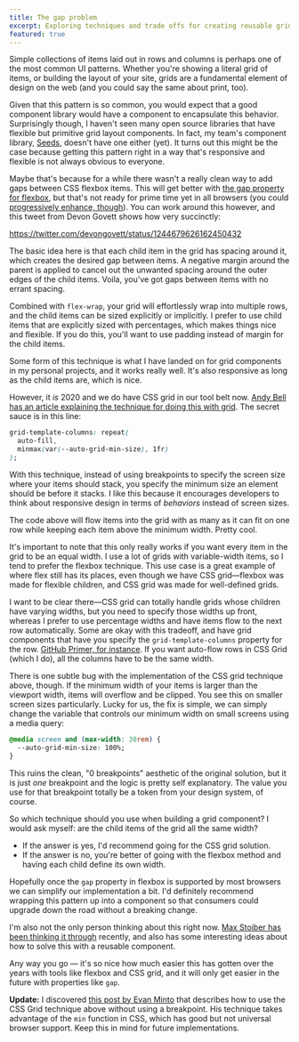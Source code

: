 ```yaml
---
title: The gap problem
excerpt: Exploring techniques and trade offs for creating reusable grid components using modern CSS best practices.
featured: true
---
```


Simple collections of items laid out in rows and columns is perhaps one of the most common UI patterns. Whether you're showing a literal grid of items, or building the layout of your site, grids are a fundamental element of design on the web (and you could say the same about print, too).

Given that this pattern is so common, you would expect that a good component library would have a component to encapsulate this behavior. Surprisingly though, I haven't seen many open source libraries that have flexible but primitive grid layout components. In fact, my team's component library, [Seeds](https://seeds.sproutsocial.com), doesn't have one either (yet). It turns out this might be the case because getting this pattern right in a way that's responsive and flexible is not always obvious to everyone.

Maybe that's because for a while there wasn't a really clean way to add gaps between CSS flexbox items. This will get better with [the gap property for flexbox](https://caniuse.com/#feat=flexbox-gap), but that's not ready for prime time yet in all browsers (you could [progressively enhance, though](https://medium.com/@schofeld/mind-the-flex-gap-c9cd1b4b35d8)). You can work around this however, and this tweet from Devon Govett shows how very succinctly:

https://twitter.com/devongovett/status/1244679626162450432

The basic idea here is that each child item in the grid has spacing around it, which creates the desired gap between items. A negative margin around the parent is applied to cancel out the unwanted spacing around the outer edges of the child items. Voila, you've got gaps between items with no errant spacing.

Combined with `flex-wrap`, your grid will effortlessly wrap into multiple rows, and the child items can be sized explicitly or implicitly. I prefer to use child items that are explicitly sized with percentages, which makes things nice and flexible. If you do this, you'll want to use padding instead of margin for the child items.

Some form of this technique is what I have landed on for grid components in my personal projects, and it works really well. It's also responsive as long as the child items are, which is nice.

However, it _is_ 2020 and we do have CSS grid in our tool belt now. [Andy Bell has an article explaining the technique for doing this with grid](https://hankchizljaw.com/wrote/create-a-responsive-grid-layout-with-no-media-queries-using-css-grid). The secret sauce is in this line:

```css
grid-template-columns: repeat(
  auto-fill,
  minmax(var(--auto-grid-min-size), 1fr)
);
```

With this technique, instead of using breakpoints to specify the screen size where your items should stack, you specify the minimum size an element should be before it stacks. I like this because it encourages developers to think about responsive design in terms of _behaviors_ instead of screen sizes.

The code above will flow items into the grid with as many as it can fit on one row while keeping each item above the minimum width. Pretty cool.

It's important to note that this only really works if you want every item in the grid to be an equal width. I use a lot of grids with variable-width items, so I tend to prefer the flexbox technique. This use case is a great example of where flex still has its places, even though we have CSS grid—flexbox was made for flexible children, and CSS grid was made for well-defined grids.

I want to be clear there—CSS grid can totally handle grids whose children have varying widths, but you need to specify those widths up front, whereas I prefer to use percentage widths and have items flow to the next row automatically. Some are okay with this tradeoff, and have grid components that have you specify the `grid-template-columns` property for the row. [GitHub Primer, for instance](https://primer.style/components/Grid). If you want auto-flow rows in CSS Grid (which I do), all the columns have to be the same width.

There is one subtle bug with the implementation of the CSS grid technique above, though. If the minimum width of your items is larger than the viewport width, items will overflow and be clipped. You see this on smaller screen sizes particularly. Lucky for us, the fix is simple, we can simply change the variable that controls our minimum width on small screens using a media query:

```css
@media screen and (max-width: 30rem) {
  --auto-grid-min-size: 100%;
}
```

This ruins the clean, "0 breakpoints" aesthetic of the original solution, but it is just _one_ breakpoint and the logic is pretty self explanatory. The value you use for that breakpoint totally be a token from your design system, of course.

So which technique should you use when building a grid component? I would ask myself: are the child items of the grid all the same width?

- If the answer is yes, I'd recommend going for the CSS grid solution.
- If the answer is no, you're better of going with the flexbox method and having each child define its own width.

Hopefully once the `gap` property in flexbox is supported by most browsers we can simplify our implementation a bit. I'd definitely recommend wrapping this pattern up into a component so that consumers could upgrade down the road without a breaking change.

I'm also not the only person thinking about this right now. [Max Stoiber has been thinking it through](https://mxstbr.com/thoughts/margin) recently, and also has some interesting ideas about how to solve this with a reusable component.

Any way you go — it's so nice how much easier this has gotten over the years with tools like flexbox and CSS grid, and it will only get easier in the future with properties like `gap`.

**Update:** I discovered [this post by Evan Minto](https://evanminto.com/blog/intrinsically-responsive-css-grid-minmax-min) that describes how to use the CSS Grid technique above without using a breakpoint. His technique takes advantage of the `min` function in CSS, which has good but not universal browser support. Keep this in mind for future implementations.
